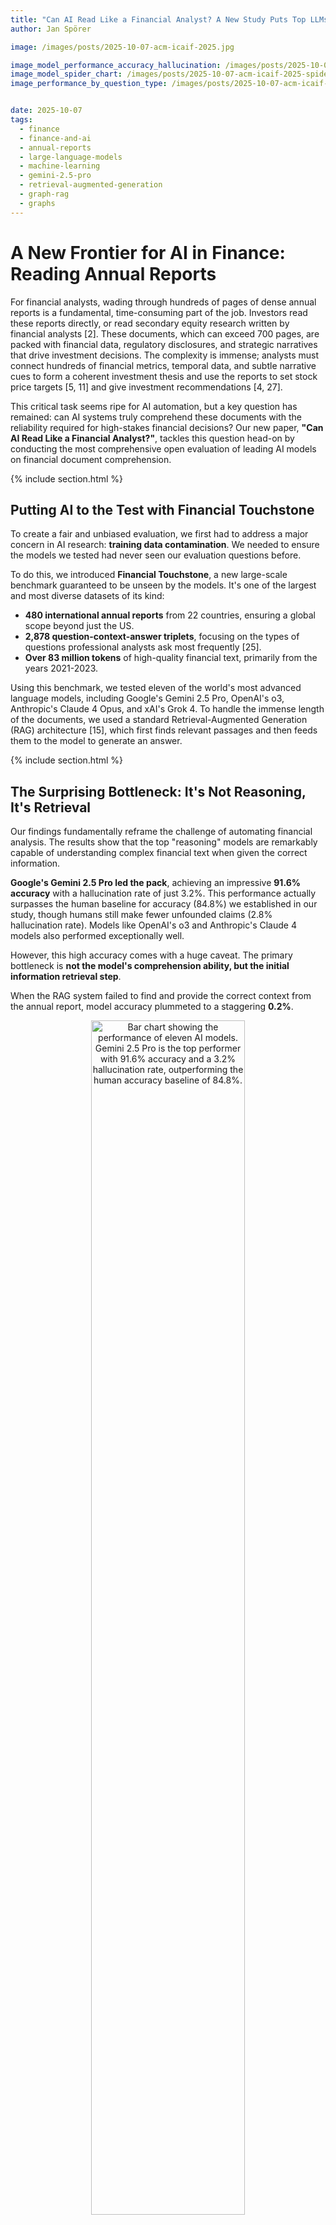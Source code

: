 ```yaml
---
title: "Can AI Read Like a Financial Analyst? A New Study Puts Top LLMs to the Test"
author: Jan Spörer

image: /images/posts/2025-10-07-acm-icaif-2025.jpg

image_model_performance_accuracy_hallucination: /images/posts/2025-10-07-acm-icaif-2025-performance_barchart_sufficient_retrieval.png
image_model_spider_chart: /images/posts/2025-10-07-acm-icaif-2025-spider-chart.png
image_performance_by_question_type: /images/posts/2025-10-07-acm-icaif-2025-accuracy_by_question.png


date: 2025-10-07
tags:
  - finance
  - finance-and-ai
  - annual-reports
  - large-language-models
  - machine-learning
  - gemini-2.5-pro
  - retrieval-augmented-generation
  - graph-rag
  - graphs
---
```


# A New Frontier for AI in Finance: Reading Annual Reports

For financial analysts, wading through hundreds of pages of dense annual reports is a fundamental, time-consuming part of the job. Investors read these reports directly, or read secondary equity research written by financial analysts [2]. These documents, which can exceed 700 pages, are packed with financial data, regulatory disclosures, and strategic narratives that drive investment decisions. The complexity is immense; analysts must connect hundreds of financial metrics, temporal data, and subtle narrative cues to form a coherent investment thesis and use the reports to set stock price targets [5, 11] and give investment recommendations [4, 27].

This critical task seems ripe for AI automation, but a key question has remained: can AI systems truly comprehend these documents with the reliability required for high-stakes financial decisions? Our new paper, **"Can AI Read Like a Financial Analyst?"**, tackles this question head-on by conducting the most comprehensive open evaluation of leading AI models on financial document comprehension.

{% include section.html %}
## Putting AI to the Test with Financial Touchstone

To create a fair and unbiased evaluation, we first had to address a major concern in AI research: **training data contamination**. We needed to ensure the models we tested had never seen our evaluation questions before.

To do this, we introduced **Financial Touchstone**, a new large-scale benchmark guaranteed to be unseen by the models. It's one of the largest and most diverse datasets of its kind:
* **480 international annual reports** from 22 countries, ensuring a global scope beyond just the US.
* **2,878 question-context-answer triplets**, focusing on the types of questions professional analysts ask most frequently [25].
* **Over 83 million tokens** of high-quality financial text, primarily from the years 2021-2023.

Using this benchmark, we tested eleven of the world's most advanced language models, including Google's Gemini 2.5 Pro, OpenAI's o3, Anthropic's Claude 4 Opus, and xAI's Grok 4. To handle the immense length of the documents, we used a standard Retrieval-Augmented Generation (RAG) architecture [15], which first finds relevant passages and then feeds them to the model to generate an answer.

{% include section.html %}
## The Surprising Bottleneck: It's Not Reasoning, It's Retrieval

Our findings fundamentally reframe the challenge of automating financial analysis. The results show that the top "reasoning" models are remarkably capable of understanding complex financial text when given the correct information.

**Google's Gemini 2.5 Pro led the pack**, achieving an impressive **91.6% accuracy** with a hallucination rate of just 3.2%. This performance actually surpasses the human baseline for accuracy (84.8%) we established in our study, though humans still make fewer unfounded claims (2.8% hallucination rate). Models like OpenAI's o3 and Anthropic's Claude 4 models also performed exceptionally well.

However, this high accuracy comes with a huge caveat. The primary bottleneck is **not the model's comprehension ability, but the initial information retrieval step**.

When the RAG system failed to find and provide the correct context from the annual report, model accuracy plummeted to a staggering **0.2%**.

<div style="text-align: center;">
  <img src="{{ page.image_model_performance_accuracy_hallucination }}" alt="Bar chart showing the performance of eleven AI models. Gemini 2.5 Pro is the top performer with 91.6% accuracy and a 3.2% hallucination rate, outperforming the human accuracy baseline of 84.8%." style="width: 70%; height: auto;">
  <p style="text-align: center;">
    <sup>Model Performance (Excluding Retriever Errors). Top reasoning models like Gemini 2.5 Pro achieve accuracy surpassing the human baseline when provided with the correct context.</sup>
  </p>
</div>

Our failure analysis revealed that a shocking **two-thirds (66.5%) of all errors stemmed from the retriever** failing to find the "needle in the haystack" [21]. In contrast, true model comprehension errors accounted for only 3% of failures. This demonstrates that future progress hinges more on solving the challenge of targeted information retrieval than on incremental improvements in model reasoning alone.

<div style="text-align: center;">
  <img src="{{ page.image_performance_by_question_type }}" alt="Stacked bar chart showing that retriever errors are the dominant cause of failure, especially for questions about 'key financials'." style="width: 60%; height: auto;">
  <p style="text-align: center;">
    <sup>Failure analysis by question type. The retriever struggles most with broad questions like "key financials," where information is often scattered across many pages.</sup>
  </p>
</div>

As we have already seen in our prior research [25], models often have low error overlap, offering promising potential for LLM ensembles. LLMs can thus correct each other in some cases. This further strengthens the generative part of RAG pipelines, while making the need for better retrieval even more pressing.

<div style="text-align: center;">
  <img src="{{ page.image_model_spider_chart }}" alt="Multidimensional Performance Comparison of All Models: Each spider chart shows accuracy for industries, years, regions, and overall groundedness (i.e., inverse hallucination rate). Each circle layer is a 25% step." style="width: 60%; height: auto;">
  <p style="text-align: center;">
    <sup>Multidimensional Performance Comparison of All Models: Each spider chart shows accuracy for industries, years, regions, and overall groundedness (i.e., inverse hallucination rate). Each circle layer is a 25% step.</sup>
  </p>
</div>

{% include section.html %}
## Key Insights and Future Directions

Our study provides a clear roadmap for the future of AI in financial analysis.

<ul>
  <li>
    <b>Retrieval is the new frontier.</b> The central challenge isn't asking "Can AI read?" but rather, "Can AI find what it needs to read?". Building better retrievers—perhaps using advanced methods like GraphRAG [12]—is the most critical next step.
  </li>
  <li>
    <b>Reasoning models are essential.</b> There is a significant performance gap between "reasoning" and "non-reasoning" models. The top models deliver a 15+ percentage point uplift in accuracy and are far better at avoiding hallucinations, making them a prerequisite for reliable financial tools.
  </li>
   <li>
    <b>Model ensembling shows promise.</b> We found very low agreement between the different top models. This suggests that production systems could achieve higher reliability by combining the outputs of several diverse models, such as an ensemble of Gemini 2.5 Pro, OpenAI's o3, and Anthropic's Claude Sonnet 4.
  </li>
</ul>

{% include section.html %}
## Conclusion

So, can AI read like a financial analyst? Our research provides a qualified **"yes"**—but only if it's given the right pages. The reasoning capabilities of today's frontier models are largely sufficient for the task.

The evidence is clear: the most direct path to unlocking the next generation of AI in finance is to solve the fundamental challenge of information retrieval. With the accuracy and reliability demonstrated by the top models, AI is poised to enhance trust and transparency in equity research, helping to address long-standing issues of analyst bias and conflicts of interest [20].

To accelerate this effort, we are making the complete Financial Touchstone dataset, evaluation framework, and source code publicly available upon publication.

{% include section.html %}
## Link to the Paper

{% include citation.html lookup="Can Al Read Like a Financial Analyst? A Financial Touchstone for Frontier Language Models Such as Gemini 2.5 Pro, 03, and Grok 4 on Long-Context Annual Report Comprehension" style="rich" %}

{% include section.html %}
## References

[2] Asquith, P., Mikhail, M., & Au, A. (2005). Information Content of Equity Analyst Reports. *Journal of Financial Economics*, 75(2), 245-282.

[4] Barber, B., Lehavy, R., McNichols, M., & Trueman, B. (2001). Can Investors Profit From the Prophets? Security Analyst Recommendations and Stock Returns. *The Journal of Finance*, 56(2), 531-563.

[5] Bonini, S., Zanetti, L., Bianchini, R., & Salvi, A. (2010). Target Price Accuracy in Equity Research. *Journal of Business Finance & Accounting*, 37(9-10), 1177-1217.

[11] Gleason, C., Johnson, B., & Li, H. (2013). Valuation Model Use and the Price Target Performance of Sell-Side Equity Analysts. *Contemporary Accounting Research*, 30(1), 80-115.

[12] Han, H., Shomer, H., Wang, Y., Lei, Y., Guo, K., Hua, Z., Long, B., Liu, H., & Tang, J. (2025). RAG vs. GraphRAG: A Systematic Evaluation and Key Insights. *arXiv*.

[15] Lewis, P., Perez, E., Piktus, A., Petroni, F., Karpukhin, V., Goyal, N., Küttler, H., Lewis, M., Yih, W.-T., Rocktäschel, T., Riedel, S., & Kiela, D. (2020). Retrieval-Augmented Generation for Knowledge-Intensive NLP Tasks. *Advances in Neural Information Processing Systems (NIPS)*, 33, 9459-9474.

[20] Michaely, R., & Womack, K. (1999). Conflict of Interest and the Credibility of Underwriter Analyst Recommendations. *The Review of Financial Studies*, 12(4), 653-686.

[21] Nelson, E., Kollias, G., Das, P., Chaudhury, S., & Dan, S. (2024). Needle in the Haystack for Memory Based Large Language Models. *ICML 2024 Workshop-Next Generation of Sequence Modeling Architectures*.

[25] Pop, A., & Spörer, J. (2025). Identification of the Most Frequently Asked Questions in Financial Analyst Reports to Automate Equity Research Using Llama 3 and GPT-4. *IEEE Swiss Data Science Conference (SDS)*.

[27] Womack, K. (1996). Do Brokerage Analysts' Recommendations Have Investment Value? *The Journal of Finance*, 51(1), 137-167.
